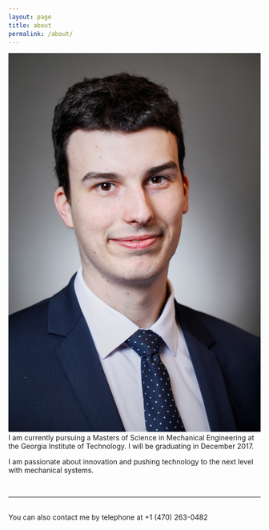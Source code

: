 ```yaml
---
layout: page
title: about
permalink: /about/
---
```


<img class="col one right" src="/img/prof_pic.jpg">

<br/>
I am currently pursuing a Masters of Science in Mechanical Engineering at the Georgia Institute of Technology. I will be graduating in December 2017.

I am passionate about innovation and pushing technology to the next level with mechanical systems.

<br/>
<hr/>
<br/>
<span class="contacticon center">
	<a href="mailto:jean-baptiste.murphy@gatech.edu"><i class="fa fa-envelope-square"></i></a>
	<a href="https://www.linkedin.com/in/jean-baptiste-murphy-64b56baa/" target="_blank"><i class="fa fa-linkedin-square"></i></a>
</span>

<div class="col three caption">
	You can also contact me by telephone at +1 (470) 263-0482
</div>

